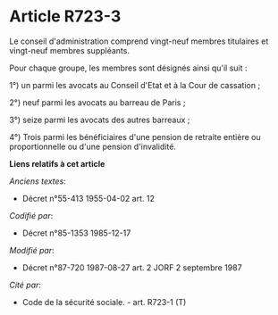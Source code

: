 # Article R723-3

Le conseil d'administration comprend vingt-neuf membres titulaires et vingt-neuf membres suppléants.

Pour chaque groupe, les membres sont désignés ainsi qu'il suit :

1°) un parmi les avocats au Conseil d'Etat et à la Cour de cassation ; 

2°) neuf parmi les avocats au barreau de Paris ; 

3°) seize parmi les avocats des autres barreaux ; 

4°) Trois parmi les bénéficiaires d'une pension de retraite entière ou proportionnelle ou d'une pension d'invalidité.

**Liens relatifs à cet article**

_Anciens textes_:

  - Décret n°55-413 1955-04-02 art. 12

_Codifié par_:

  - Décret n°85-1353 1985-12-17

_Modifié par_:

  - Décret n°87-720 1987-08-27 art. 2 JORF 2 septembre 1987

_Cité par_:

  - Code de la sécurité sociale. - art. R723-1 (T)
